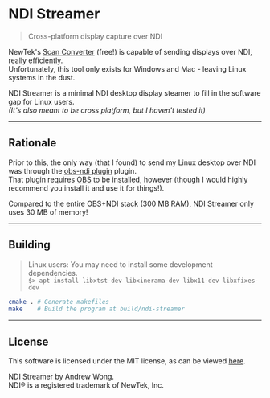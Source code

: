 # NDI Streamer

> Cross-platform display capture over NDI

NewTek's [Scan Converter](https://ndi.tv/tools/) (free!) is capable of sending displays over NDI, really efficiently.  
Unfortunately, this tool only exists for Windows and Mac - leaving Linux systems in the dust.

NDI Streamer is a minimal NDI desktop display steamer to fill in the software gap for Linux users.  
_(It's also meant to be cross platform, but I haven't tested it)_

---

## Rationale

Prior to this, the only way (that I found) to send my Linux desktop over NDI was through the [obs-ndi plugin](https://github.com/Palakis/obs-ndi) plugin.  
That plugin requires [OBS](https://obsproject.com/) to be installed, however (though I would highly recommend you install it and use it for things!).  

Compared to the entire OBS+NDI stack (300 MB RAM), NDI Streamer only uses 30 MB of memory!

---

## Building

> Linux users: You may need to install some development dependencies.  
`$> apt install libxtst-dev libxinerama-dev libx11-dev libxfixes-dev`

```bash
cmake . # Generate makefiles
make    # Build the program at build/ndi-streamer
```

---

## License

This software is licensed under the MIT license, as can be viewed [here](LICENSE.md).  

NDI Streamer by Andrew Wong.  
NDI® is a registered trademark of NewTek, Inc.


